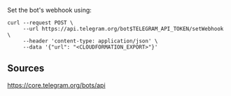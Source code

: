 Set the bot's webhook using:

```shell
curl --request POST \
     --url https://api.telegram.org/bot$TELEGRAM_API_TOKEN/setWebhook \
     --header 'content-type: application/json' \
     --data '{"url": "<CLOUDFORMATION_EXPORT>"}'
```

## Sources

https://core.telegram.org/bots/api
